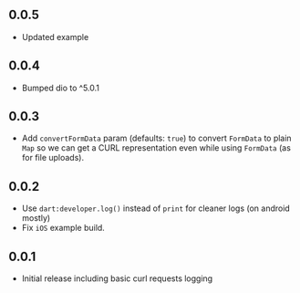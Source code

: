 ## 0.0.5

* Updated example

## 0.0.4

* Bumped dio to ^5.0.1

## 0.0.3

* Add `convertFormData` param (defaults: `true`) to convert `FormData` to plain `Map` so we can get
  a CURL representation even while using `FormData` (as for file uploads).

## 0.0.2

* Use `dart:developer.log()` instead of `print` for cleaner logs (on android mostly)
* Fix `iOS` example build.

## 0.0.1

* Initial release including basic curl requests logging

